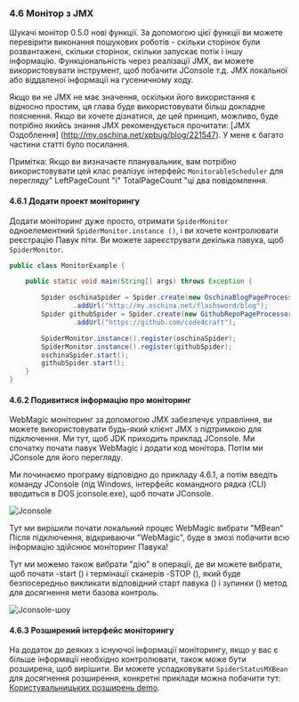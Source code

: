 ### 4.6 Монітор з JMX

Шукачі монітор 0.5.0 нові функції. За допомогою цієї функції ви можете перевірити виконання пошукових роботів - скільки сторінок були розвантажені, скільки сторінок, скільки запускає потік і іншу інформацію. Функціональність через реалізації JMX, ви можете використовувати інструмент, щоб побачити JConsole т.д. JMX локальної або віддаленої інформації на гусеничному ходу.

Якщо ви не JMX не має значення, оскільки його використання є відносно простим, ця глава буде використовувати більш докладне пояснення. Якщо ви хочете дізнатися, де цей принцип, можливо, буде потрібно якийсь знання JMX рекомендується прочитати: [JMX Оздоблення] (http://my.oschina.net/xpbug/blog/221547). У мене є багато частини статті було посилання.

Примітка: Якщо ви визначаєте планувальник, вам потрібно використовувати цей клас реалізує інтерфейс `MonitorableScheduler` для перегляду" LeftPageCount "і" TotalPageCount "ці два повідомлення.

#### 4.6.1 Додати проект моніторингу

Додати моніторинг дуже просто, отримати `SpiderMonitor` одноелементний `SpiderMonitor.instance ()`, і ви хочете контролювати реєстрацію Павук піти. Ви можете зареєструвати декілька павука, щоб `SpiderMonitor`.

```java
public class MonitorExample {

    public static void main(String[] args) throws Exception {

        Spider oschinaSpider = Spider.create(new OschinaBlogPageProcessor())
                .addUrl("http://my.oschina.net/flashsword/blog");
        Spider githubSpider = Spider.create(new GithubRepoPageProcessor())
                .addUrl("https://github.com/code4craft");

        SpiderMonitor.instance().register(oschinaSpider);
        SpiderMonitor.instance().register(githubSpider);
        oschinaSpider.start();
        githubSpider.start();
    }
}
```

#### 4.6.2 Подивитися інформацію про моніторинг

WebMagic моніторинг за допомогою JMX забезпечує управління, ви можете використовувати будь-який клієнт JMX з підтримкою для підключення. Ми тут, щоб JDK приходить приклад JConsole. Ми спочатку почати павук WebMagic і додати код монітора. Потім ми JConsole для його перегляду.

Ми починаємо програму відповідно до прикладу 4.6.1, а потім введіть команду JConsole (під Windows, інтерфейс командного рядка (CLI) вводиться в DOS jconsole.exe), щоб почати JConsole.

![Jconsole](http://webmagic.qiniudn.com/oscimages/231513_lP2O_190591.png)

Тут ми вирішили почати локальний процес WebMagic вибрати "MBean" Після підключення, відкриваючи "WebMagic", буде в змозі побачити всю інформацію здійснює моніторинг Павука!

Тут ми можемо також вибрати "дію" в операції, де ви можете вибрати, щоб почати -start () і термінації сканерів -STOP (), який буде безпосередньо викликати відповідний старт павука () і зупинки () метод для досягнення мети базова контроль.

![Jconsole-шоу](http://webmagic.qiniudn.com/oscimages/231652_B3Mt_190591.png)

#### 4.6.3 Розширений інтерфейс моніторингу

На додаток до деяких з існуючої інформації моніторингу, якщо у вас є більше інформації необхідно контролювати, також може бути розширена, щоб вирішити. Ви можете успадковувати `SpiderStatusMXBean` для досягнення розширення, конкретні приклади можна побачити тут:
[Користувальницьких розширень demo](https://github.com/code4craft/webmagic/tree/master/webmagic-extension/src/test/java/us/codecraft/webmagic/monitor).

